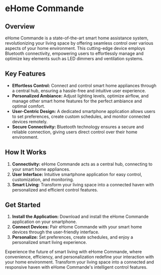 # eHome Commande

## Overview

eHome Commande is a state-of-the-art smart home assistance system, revolutionizing your living space by offering seamless control over various aspects of your home environment. This cutting-edge device employs Bluetooth connectivity, empowering users to effortlessly manage and optimize key elements such as LED dimmers and ventilation systems.

## Key Features

- **Effortless Control:** Connect and control smart home appliances through a central hub, ensuring a hassle-free and intuitive user experience.
- **Personalized Ambiance:** Adjust lighting levels, optimize airflow, and manage other smart home features for the perfect ambiance and optimal comfort.
- **User-Centric Design:** A dedicated smartphone application allows users to set preferences, create custom schedules, and monitor connected devices remotely.
- **Secure Connectivity:** Bluetooth technology ensures a secure and reliable connection, giving users direct control over their home environment.

## How It Works

1. **Connectivity:** eHome Commande acts as a central hub, connecting to your smart home appliances.
2. **User Interface:** Intuitive smartphone application for easy control, customization, and monitoring.
3. **Smart Living:** Transform your living space into a connected haven with personalized and efficient control features.

## Get Started

1. **Install the Application:** Download and install the eHome Commande application on your smartphone.
2. **Connect Devices:** Pair eHome Commande with your smart home devices through the user-friendly interface.
3. **Personalize:** Set preferences, create schedules, and enjoy a personalized smart living experience.

Experience the future of smart living with eHome Commande, where convenience, efficiency, and personalization redefine your interaction with your home environment. Transform your living space into a connected and responsive haven with eHome Commande's intelligent control features.
